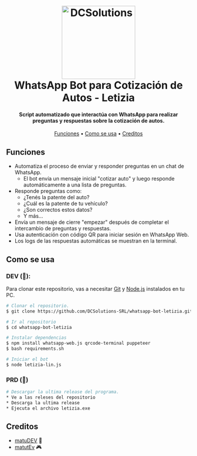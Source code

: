 <h1 align="center">
  <br>
  <a href="http://www.dcs.ar"><img src="https://i.imgur.com/GgjNXNl.png" alt="DCSolutions" width="200"></a>
  <br>
  WhatsApp Bot para Cotización de Autos - Letizia
  <br>
</h1>

<h4 align="center">Script automatizado que interactúa con WhatsApp para realizar preguntas y respuestas sobre la cotización de autos.</h4>

<p align="center">
  <a href="#Funciones">Funciones</a> •
  <a href="#Como-se-usa">Como se usa</a> •
  <a href="#Creditos">Creditos</a> 
</p>

## Funciones

* Automatiza el proceso de enviar y responder preguntas en un chat de WhatsApp.
  - El bot envía un mensaje inicial "cotizar auto" y luego responde automáticamente a una lista de preguntas.
* Responde preguntas como:
  - ¿Tenés la patente del auto?
  - ¿Cuál es la patente de tu vehículo?
  - ¿Son correctos estos datos?
  - Y más...
* Envía un mensaje de cierre "empezar" después de completar el intercambio de preguntas y respuestas.
* Usa autenticación con código QR para iniciar sesión en WhatsApp Web.
* Los logs de las respuestas automáticas se muestran en la terminal.

## Como se usa

### DEV (🐧): 
Para clonar este repositorio, vas a necesitar [Git](https://git-scm.com) y [Node.js](https://nodejs.org/en/) instalados en tu PC.

```bash
# Clonar el repositorio.
$ git clone https://github.com/DCSolutions-SRL/whatsapp-bot-letizia.git

# Ir al repositorio
$ cd whatsapp-bot-letizia

# Instalar dependencias
$ npm install whatsapp-web.js qrcode-terminal puppeteer
$ bash requirements.sh

# Iniciar el bot
$ node letizia-lin.js
```
### PRD (🛜)

```bash
# Descargar la ultima release del programa.
* Ve a las releses del repositorio
* Descarga la ultima release
* Ejecuta el archivo letizia.exe
```

## Creditos

* [matuDEV](https://github.com/tutedcs) 🐧
* [matutEv](https://github.com/matiasdante) 🎮
